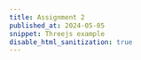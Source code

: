 ```yaml
---
title: Assignment 2
published_at: 2024-05-05
snippet: Threejs example
disable_html_sanitization: true
---
```


<canvas id="example"></canvas>

<script type="module">


  const cnv = document.getElementById(`example`);
  // cnv.width = 500;
  cnv.width = cnv.parentNode.scrollWidth;
  cnv.height = (cnv.width * 9) / 16;

  const ctx = cnv.getContext(`2d`);

  const img = new Image();
  img.onload = () => {
    cnv.height = cnv.width * (img.height / img.width);
    ctx.drawImage(img, 0, 0, cnv.width, cnv.height);
    window.imageData = ctx.getImageData (0, 0, cnv.width, cnv.height);
    // sortPixels();
  };


img.src = `/w5/catnada.png`;

function randNumber (min,max){
  return Math.random() * (max - min +1) + min;
}

function sortPixels(e) {
  const pixels = imageData.data;
  
  let areaX = e.clientX; // Current mouse X position
  let areaY = e.clientY; // Current mouse Y position
  let areaWidth = randNumber (20,50); // Width of the area
  let areaHeight = randNumber (100,200); // Height of the area
   
  // Calculate the start and end indices for x and y
  let startX = areaX;
  let startY = areaY - 200;
  let endX = areaX + areaWidth;
  let endY = areaY + areaHeight;

  for (let y = startY; y < endY; y++){
    for (let x = startX ; x < endX; x++){
     const index = (y * cnv.width + x) * 4;
     const brightness = pixels[index] + pixels[index + 1] + pixels[index + 2];

// Get the brightness of the pixel below
 if (y + 1 < endY) {
  const indexBelow = ((y + 1) * cnv.width + x) * 4 ;
  const brightnessBelow = pixels[indexBelow] + pixels[indexBelow + 1] + pixels[indexBelow + 2];

  if (brightness < brightnessBelow) {
      for (let i = 0; i < 3; i++) {
      const temp = pixels[index + i];
      pixels[index + i] = pixels[indexBelow + i];
      pixels[indexBelow + i] = temp;
        }
      }
    }
  }
}
 ctx.putImageData(imageData, 0, 0);
}

cnv.addEventListener('mousemove', sortPixels);

</script>
